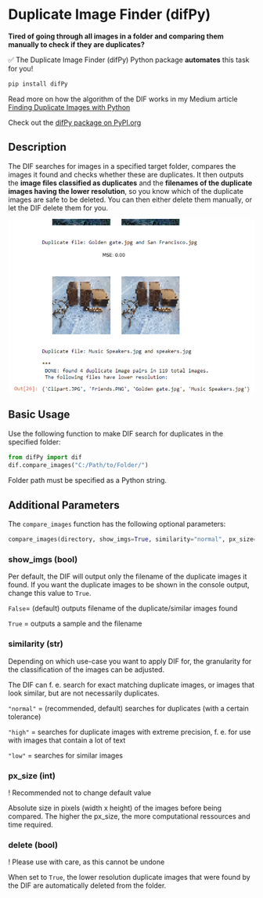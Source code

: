 # Duplicate Image Finder (difPy)
**Tired of going through all images in a folder and comparing them manually to check if they are duplicates?**

:white_check_mark: The Duplicate Image Finder (difPy) Python package **automates** this task for you!

```python
pip install difPy
```

Read more on how the algorithm of the DIF works in my Medium article [Finding Duplicate Images with Python](https://towardsdatascience.com/finding-duplicate-images-with-python-71c04ec8051)

Check out the [difPy package on PyPI.org](https://pypi.org/project/difPy/)

## Description
The DIF searches for images in a specified target folder, compares the images it found and checks whether these are duplicates. It then outputs the **image files classified as duplicates** and the **filenames of the duplicate images having the lower resolution**, so you know which of the duplicate images are safe to be deleted. You can then either delete them manually, or let the DIF delete them for you.

<p align="center">
  <img src="example_output.png" width="600" title="Example Output: Duplicate Image Finder">
</p>

## Basic Usage
Use the following function to make DIF search for duplicates in the specified folder:

```python
from difPy import dif
dif.compare_images("C:/Path/to/Folder/")
``` 
Folder path must be specified as a Python string.

## Additional Parameters
The ``compare_images`` function has the following optional parameters:

```python
compare_images(directory, show_imgs=True, similarity="normal", px_size=50, delete=False)
```

### show_imgs (bool)

Per default, the DIF will output only the filename of the duplicate images it found. If you want the duplicate images to be shown in the console output, change this value to ``True``.

```False```= (default) outputs filename of the duplicate/similar images found

```True``` = outputs a sample and the filename

### similarity (str)

Depending on which use-case you want to apply DIF for, the granularity for the classification of the images can be adjusted.

The DIF can f. e. search for exact matching duplicate images, or images that look similar, but are not necessarily duplicates.

``"normal"`` = (recommended, default) searches for duplicates (with a certain tolerance)

``"high"`` = searches for duplicate images with extreme precision, f. e. for use with images that contain a lot of text     

``"low"`` = searches for similar images

### px_size (int)

! Recommended not to change default value

Absolute size in pixels (width x height) of the images before being compared.
The higher the px_size, the more computational ressources and time required.     
                           
### delete (bool)

! Please use with care, as this cannot be undone

When set to ``True``, the lower resolution duplicate images that were found by the DIF are automatically deleted from the folder.   
                           
